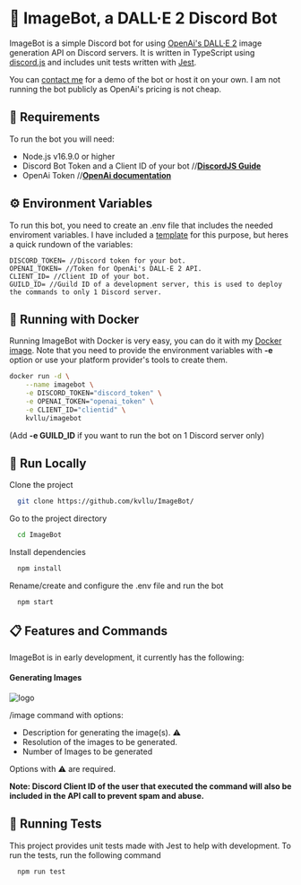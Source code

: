 
# 🧠 ImageBot, a DALL·E 2 Discord Bot

ImageBot is a simple Discord bot for using [OpenAi's DALL·E 2](https://openai.com/dall-e-2/) image generation API on Discord servers. It is written in TypeScript using [discord.js](https://discord.js.org/) and includes unit tests written with [Jest](https://jestjs.io/).

You can [contact me](mailto:kalle@perala.dev) for a demo of the bot or host it on your own. I am not running the bot publicly as OpenAi's pricing is not cheap.


## 📝 Requirements

To run the bot you will need:
- Node.js v16.9.0 or higher
- Discord Bot Token and a Client ID of your bot //**[DiscordJS Guide](https://discordjs.guide/preparations/setting-up-a-bot-application.html#creating-your-bot)**  
- OpenAi Token //**[OpenAi documentation](https://beta.openai.com/docs/introduction/overview)**  


## ⚙️ Environment Variables

To run this bot, you need to create an .env file that includes the needed enviroment variables. I have included a [template](https://github.com/kvllu/ImageBot/blob/main/.env_template) for this purpose, but heres a quick rundown of the variables:

    DISCORD_TOKEN= //Discord token for your bot.
    OPENAI_TOKEN= //Token for OpenAi's DALL·E 2 API.
    CLIENT_ID= //Client ID of your bot.
    GUILD_ID= //Guild ID of a development server, this is used to deploy the commands to only 1 Discord server.


## 🐬 Running with Docker

Running ImageBot with Docker is very easy, you can do it with my [Docker image](https://hub.docker.com/r/kvllu/imagebot). Note that you need to provide the environment variables with **-e** option or use your platform provider's tools to create them. 

```bash
docker run -d \
    --name imagebot \
    -e DISCORD_TOKEN="discord_token" \
    -e OPENAI_TOKEN="openai_token" \
    -e CLIENT_ID="clientid" \ 
	kvllu/imagebot
```
(Add **-e GUILD_ID** if you want to run the bot on 1 Discord server only)
## 🚀 Run Locally

Clone the project

```bash
  git clone https://github.com/kvllu/ImageBot/
```

Go to the project directory

```bash
  cd ImageBot
```

Install dependencies

```bash
  npm install
```

Rename/create and configure the .env file and run the bot

```bash
  npm start
```


## 📋 Features and Commands

ImageBot is in early development, it currently has the following:

#### Generating Images
![logo](https://i.imgur.com/XVFl4um.png)

/image command with options:
- Description for generating the image(s). ⚠️
- Resolution of the images to be generated.
- Number of Images to be generated

Options with ⚠️ are required.

**Note: Discord Client ID of the user that executed the command will also be included in the API call to prevent spam and abuse.**
## 🧪 Running Tests

This project provides unit tests made with Jest to help with development. To run the tests, run the following command

```bash
  npm run test
```
